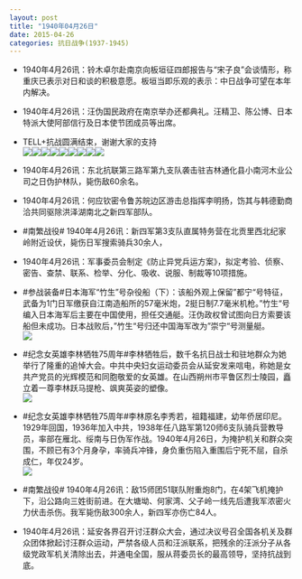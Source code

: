 ```yaml
---
layout: post
title: "1940年04月26日"
date: 2015-04-26
categories: 抗日战争(1937-1945)
---
```


<meta name="referrer" content="no-referrer" />

- 1940年4月26讯：铃木卓尔赴南京向板垣征四郎报告与“宋子良”会谈情形，称重庆已表示对日和谈的积极意愿。板垣当即乐观的表示：中日战争可望在本年内解决。 

- 1940年4月26讯：汪伪国民政府在南京举办还都典礼。汪精卫、陈公博、日本特派大使阿部信行及日本使节团成员等出席。 

- TELL+抗战圆满结束，谢谢大家的支持 <br/><img src="https://ww1.sinaimg.cn/large/aca367d8jw1erj8y8gcszj218g18g7jz.jpg" /><img src="https://ww4.sinaimg.cn/large/aca367d8jw1erj8y8sw6aj20qo0f1gn7.jpg" /><img src="https://ww3.sinaimg.cn/large/aca367d8jw1erj8y93woej20qo0hsq5a.jpg" /><img src="https://ww2.sinaimg.cn/large/aca367d8jw1erj8y9gubmj20hs0qoq4a.jpg" /><img src="https://ww2.sinaimg.cn/large/aca367d8jw1erj8y9oufgj20qo0hswfr.jpg" /><img src="https://ww4.sinaimg.cn/large/aca367d8jw1erj8y7p39uj20qo0hs0ui.jpg" /><img src="https://ww4.sinaimg.cn/large/aca367d8jw1erj8yblpljj20qo0hsq58.jpg" /><img src="https://ww3.sinaimg.cn/large/aca367d8jw1erj8yagrynj218g18gaqf.jpg" /><img src="https://ww4.sinaimg.cn/large/aca367d8jw1erj8yb9yjlj218g18gdy2.jpg" />

- 1940年4月26讯：东北抗联第三路军第九支队袭击驻吉林通化县小南河木业公司之日伪护林队，毙伤敌60余名。 

- 1940年4月26讯：何应钦密令鲁苏皖边区游击总指挥李明扬，饬其与韩德勤商洽共同驱除洪泽湖南北之新四军部队。 

- #南繁战役# 1940年4月26讯：新四军第3支队直属特务营在北贡里西北纪家岭附近设伏，毙伤日军搜索骑兵30余人， 

- 1940年4月26讯：军事委员会制定《防止异党兵运方案》，拟定考验、侦察、密告、查禁、联系、检举、分化、吸收、说服、制裁等10项措施。 

- #参战装备#日本海军“竹生”号杂役船（下）：该船外观上保留”都宁“号特征，武备为1门日军缴获自江南造船所的57毫米炮，2挺日制7.7毫米机枪。”竹生“号编入日本海军后主要在中国使用，担任交通艇。汪伪政权曾试图向日方索要该船但未成功。日本战败后，”竹生“号归还中国海军改为”崇宁“号测量艇。 <br/><img src="https://ww3.sinaimg.cn/large/aca367d8jw1eriqoab2z9j20zk0qo7at.jpg" />

- #纪念女英雄李林牺牲75周年#李林牺牲后，数千名抗日战士和驻地群众为她举行了隆重的追悼大会。中共中央妇女运动委员会从延安发来唁电，称她是女共产党员的光辉模范和同胞敬爱的女英雄。在山西朔州市平鲁区烈士陵园，矗立着一尊李林跃马提枪、飒爽英姿的塑像。 <br/><img src="https://ww2.sinaimg.cn/large/aca367d8jw1eripdnjelnj20qo0jn78g.jpg" />

- #纪念女英雄李林牺牲75周年#李林原名李秀若，祖籍福建，幼年侨居印尼。1929年回国，1936年加入中共，1938年任八路军第120师6支队骑兵营教导员，率部在雁北、绥南与日伪军作战。1940年4月26日，为掩护机关和群众突围，不顾已有3个月身孕，率骑兵冲锋，身负重伤陷入重围后宁死不屈，自杀成仁，年仅24岁。 <br/><img src="https://ww1.sinaimg.cn/large/aca367d8jw1erioxtbrumj20hs27dh6f.jpg" />

- #南繁战役# 1940年4月26讯：敌15师团51联队附重炮8门，在4架飞机掩护下，沿公路向三姓街前进。在大塘坳、何家湾、父子岭一线先后遭我军浓密火力伏击杀伤。我军毙伤敌300余人，新四军亦伤亡84人。 

- 1940年4月26讯：延安各界召开讨汪群众大会，通过决议号召全国各机关及群众团体掀起讨汪群众运动，严禁各级人员和汪派联系，把残余的汪派分子从各级党政军机关清除出去，并通电全国，服从蒋委员长的最高领导，坚持抗战到底。 

